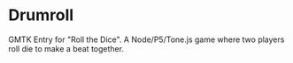 # Drumroll
GMTK Entry for "Roll the Dice". A Node/P5/Tone.js game where two players roll die to make a beat together.
